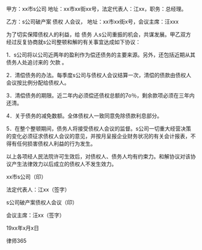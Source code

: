 
 甲方：xx市s公司 地址：xx市xx街xx号，法定代表人：江xx，职务：总经理。 

乙方：s公司破产案
债权
人会议， 地址：xx市xx街x号，会议主席：汪xxx 

为了切实保障债权人的利益，给
债务
人s公司重振的机会，共谋发展。甲乙双方经过反复协商就s公司整顿和解的有关事宜达成如下协议： 

1．s公司将以公司近两年的盈利作为偿还债务的主要来源。另外，还包括近期从其债务人处追讨来的
欠款
。 

2．清偿债务的办法。每季度s公司与债权人会议结算一次，清偿的债款由债权人会议按比例分配给债权人。 

3．清偿债务的期限。近二年内必须偿还债权总额的7o％，剩余款项必须在三年内还清。 

4．关于债务的减免数额。全体债权人一致同意免除债款利息部分。 

5．在整个整顿期间，债务人将接受债权人会议的监督。s公司一切重大经营决策的变化必须征求债权人会议的意见，并按月呈报企业财务状况的有关会计报表，不得有任何损害债权人利益的行为发生。 

以上各项经人民法院许可生效后，对债权人、债务人均有约束力。和解协议对该协议产生法律效力以后成立的债权人不发生效力。 

xx市s公司（印） 

法定代表人：江xx（签字） 

s公司破产案债权人会议（印） 

会议主席：汪xx（签字） 

19xx年x月x日 





 
律师365






 


 

 
 
 
 
 
  


  
 

  


  


  
 
 
 
 

